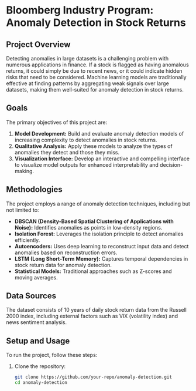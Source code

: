# Bloomberg Industry Program: Anomaly Detection in Stock Returns

## Project Overview
Detecting anomalies in large datasets is a challenging problem with numerous applications in finance. If a stock is flagged as having anomalous returns, it could simply be due to recent news, or it could indicate hidden risks that need to be considered. Machine learning models are traditionally effective at finding patterns by aggregating weak signals over large datasets, making them well-suited for anomaly detection in stock returns.

## Goals
The primary objectives of this project are:
1. **Model Development:** Build and evaluate anomaly detection models of increasing complexity to detect anomalies in stock returns.
2. **Qualitative Analysis:** Apply these models to analyze the types of anomalies they detect and those they miss.
3. **Visualization Interface:** Develop an interactive and compelling interface to visualize model outputs for enhanced interpretability and decision-making.


## Methodologies
The project employs a range of anomaly detection techniques, including but not limited to:

- **DBSCAN (Density-Based Spatial Clustering of Applications with Noise):** Identifies anomalies as points in low-density regions.
- **Isolation Forest:** Leverages the isolation principle to detect anomalies efficiently.
- **Autoencoders:** Uses deep learning to reconstruct input data and detect anomalies based on reconstruction errors.
- **LSTM (Long Short-Term Memory):** Captures temporal dependencies in stock return data for anomaly detection.
- **Statistical Models:** Traditional approaches such as Z-scores and moving averages.

## Data Sources
The dataset consists of 10 years of daily stock return data from the Russell 2000 index, including external factors such as VIX (volatility index) and news sentiment analysis.

## Setup and Usage
To run the project, follow these steps:

1. Clone the repository:
   ```bash
   git clone https://github.com/your-repo/anomaly-detection.git
   cd anomaly-detection


